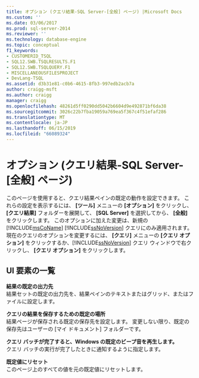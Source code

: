 ```yaml
---
title: オプション (クエリ結果-SQL Server-[全般] ページ) |Microsoft Docs
ms.custom: ''
ms.date: 03/06/2017
ms.prod: sql-server-2014
ms.reviewer: ''
ms.technology: database-engine
ms.topic: conceptual
f1_keywords:
- CUSTOMERID_TSQL
- SQL12.SWB.TSQLRESULTS.F1
- SQL12.SWB.TSQLQUERY.F1
- MISCELLANEOUSFILESPROJECT
- DevLang-TSQL
ms.assetid: d3b31e81-c0b6-4615-8fb3-997edb2acb7a
author: craigg-msft
ms.author: craigg
manager: craigg
ms.openlocfilehash: 48261d5ff0290dd5042b6604d9e492871bf6da38
ms.sourcegitcommit: 3026c22b7fba19059a769ea5f367c4f51efaf286
ms.translationtype: MT
ms.contentlocale: ja-JP
ms.lasthandoff: 06/15/2019
ms.locfileid: "66089324"
---
```

# <a name="options-query-results-sql-server-general-page"></a>オプション (クエリ結果-SQL Server-[全般] ページ)
  このページを使用すると、クエリ結果ペインの既定の動作を設定できます。 これらの設定を表示するには、 **[ツール]** メニューの **[オプション]** をクリックし、 **[クエリ結果]** フォルダーを展開して、 **[SQL Server]** を選択してから、 **[全般]** をクリックします。 このオプションに加えた変更は、新規の [!INCLUDE[msCoName](../includes/msconame-md.md)] [!INCLUDE[ssNoVersion](../includes/ssnoversion-md.md)] クエリにのみ適用されます。 現在のクエリのオプションを変更するには、 **[クエリ]** メニューの **[クエリ オプション]** をクリックするか、[!INCLUDE[ssNoVersion](../includes/ssnoversion-md.md)] クエリ ウィンドウで右クリックし、 **[クエリ オプション]** をクリックします。  
  
## <a name="uielement-list"></a>UI 要素の一覧  
 **結果の既定の出力先**  
 結果セットの既定の出力先を、結果ペインのテキストまたはグリッド、またはファイルに設定します。  
  
 **クエリの結果を保存するための既定の場所**  
 結果ページが保存される既定の保存先を設定します。 変更しない限り、既定の保存先はユーザーの [マイ ドキュメント] フォルダーです。  
  
 **クエリ バッチが完了すると、Windows の既定のビープ音を再生します。**  
 クエリ バッチの実行が完了したときに通知するように指定します。  
  
 **既定値にリセット**  
 このページ上のすべての値を元の既定値にリセットします。  
  
  
